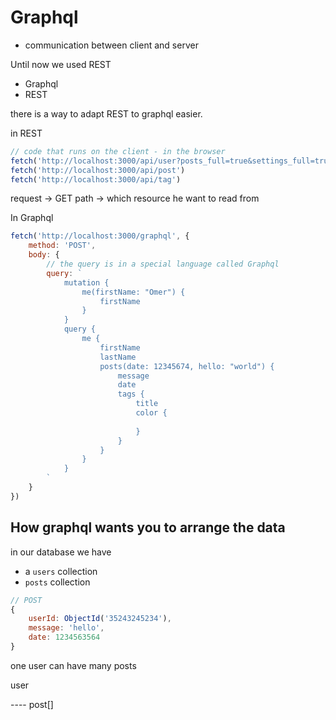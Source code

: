# Graphql

- communication between client and server

Until now we used REST

- Graphql
- REST

there is a way to adapt REST to graphql easier.


in REST

```js
// code that runs on the client - in the browser
fetch('http://localhost:3000/api/user?posts_full=true&settings_full=true')
fetch('http://localhost:3000/api/post')
fetch('http://localhost:3000/api/tag')
```

request -> GET
path -> which resource he want to read from

In Graphql

```js
fetch('http://localhost:3000/graphql', {
	method: 'POST',
	body: {
		// the query is in a special language called Graphql
		query: `
			mutation {
				me(firstName: "Omer") {
					firstName
				}
			}
			query {
				me {
					firstName
					lastName
					posts(date: 12345674, hello: "world") {
						message
						date
						tags {
							title
							color {
								
							}
						}
					}	
				}
			}
		`
	}
})
```

## How graphql wants you to arrange the data

in our database we have 
- a `users` collection
- `posts` collection

```js
// POST
{
	userId: ObjectId('35243245234'),
	message: 'hello',
	date: 1234563564
}
```

one user can have many posts

user

---- post[]



